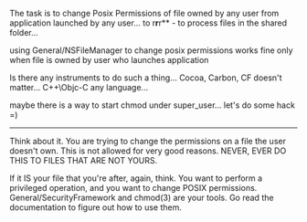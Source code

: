 The task is to change  Posix Permissions of file owned by any user from application launched by any user... to r**r**r** - to process files in the shared folder...

using General/NSFileManager to change  posix permissions works fine only when file is owned by user who launches application

Is there any instruments to do such a thing... Cocoa, Carbon, CF doesn't matter...  C++\Objc-C any language... 

maybe there is a way to start chmod under super_user... let's do some hack =)


----

Think about it.  You are trying to change the permissions on a file the user doesn't own.  This is not allowed for very good reasons.  NEVER, EVER DO THIS TO FILES THAT ARE NOT YOURS.

If it IS your file that you're after, again, think.  You want to perform a privileged operation, and you want to change POSIX permissions.  General/SecurityFramework and chmod(3) are your tools.  Go read the documentation to figure out how to use them.